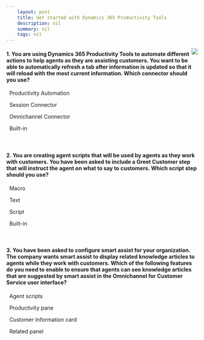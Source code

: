 ```yaml
---
    layout: post
    title: Get started with Dynamics 365 Productivity Tools  
    description: nil
    summary: nil
    tags: nil
---
```



 <a target="_blank" href="https://docs.microsoft.com/en-us/learn/modules/productivity-tools/6-check/"><i class="fas fa-external-link-alt"></i> </a>
 <img align="right" src="https://docs.microsoft.com/en-us/learn/achievements/productivity-tools.svg">
####  1. You are using Dynamics 365 Productivity Tools to automate different actions to help agents as they are assisting customers. You want to be able to automatically refresh a tab after information is updated so that it will reload with the most current information. Which connector should you use?


<i class='far fa-square'></i> &nbsp;&nbsp;Productivity Automation

<i class='fas fa-check-square' style='color: Dodgerblue;'></i> &nbsp;&nbsp;Session Connector

<i class='far fa-square'></i> &nbsp;&nbsp;Omnichannel Connector

<i class='far fa-square'></i> &nbsp;&nbsp;Built-in
<br />
<br />
<br />

####  2. You are creating agent scripts that will be used by agents as they work with customers. You have been asked to include a Greet Customer step that will instruct the agent on what to say to customers. Which script step should you use?


<i class='far fa-square'></i> &nbsp;&nbsp;Macro

<i class='fas fa-check-square' style='color: Dodgerblue;'></i> &nbsp;&nbsp;Text

<i class='far fa-square'></i> &nbsp;&nbsp;Script

<i class='far fa-square'></i> &nbsp;&nbsp;Built-in
<br />
<br />
<br />

####  3. You have been asked to configure smart assist for your organization. The company wants smart assist to display related knowledge articles to agents while they work with customers. Which of the following features do you need to enable to ensure that agents can see knowledge articles that are suggested by smart assist in the Omnichannel for Customer Service user interface?


<i class='far fa-square'></i> &nbsp;&nbsp;Agent scripts

<i class='fas fa-check-square' style='color: Dodgerblue;'></i> &nbsp;&nbsp;Productivity pane

<i class='far fa-square'></i> &nbsp;&nbsp;Customer Information card

<i class='far fa-square'></i> &nbsp;&nbsp;Related panel
<br />
<br />
<br />
